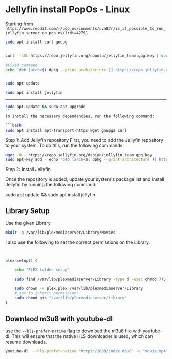 # Jellyfin  install PopOs - Linux


Starting from `https://www.reddit.com/r/pop_os/comments/uvn87r/is_it_possible_to_run_jellyfin_server_on_pop_os/?rdt=42791`


```bash
sudo apt install curl gnupg


curl -fsSL https://repo.jellyfin.org/ubuntu/jellyfin_team.gpg.key | sudo gpg --dearmor -o /etc/apt/trusted.gpg.d/jellyfin.gpg

#Fixed command 
echo "deb [arch=$( dpkg --print-architecture )] https://repo.jellyfin.org/ubuntu jammy main" | sudo tee /etc/apt/sources.list.d/jellyfin.list


sudo apt update

sudo apt install jellyfin


```


----------------
```bash
sudo apt update && sudo apt upgrade
``
To install the necessary dependencies, run the following command:

```bash
sudo apt install apt-transport-https wget gnupg2 curl
```
Step 1: Add Jellyfin repository
First, you need to add the Jellyfin repository to your system. To do this, run the following commands:

```bash
wget -O - https://repo.jellyfin.org/debian/jellyfin_team.gpg.key
sudo apt-key add - echo "deb [arch=$( dpkg --print-architecture )] https://repo.jellyfin.org/debian $( lsb_release -c -s ) main" | sudo tee /etc/apt/sources.list.d/jellyfin.list
```


Step 2: Install Jellyfin

Once the repository is added, update your system's package list and install Jellyfin by running the following command:

sudo apt update && sudo apt install jellyfin

## Library Setup

Use the given Library 

```bash
mkdir -p /var/lib/plexmediaserver/Library/Movies

```


I also use the following to set the correct permissions on the Library.


```bash


plex-setup() {

    echo "PLEX folder setup"

    sudo find /var/lib/plexmediaserver/Library -type d -exec chmod 775 {} \;

    sudo chown -R plex.plex /var/lib/plexmediaserver/Library
    # set to inherit permissions
    sudo chmod g+s "/var/lib/plexmediaserver/Library"
}
```



## Downlaod m3u8 with youtube-dl

use the `--hls-prefer-native` flag to download the m3u8 file with youtube-dl. This will ensure that the native HLS downloader is used, which can resume downloads.

```bash
youtube-dl  --hls-prefer-native "https:/1080/index.m3u8" -o "movie.mp4"

```


